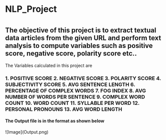 # NLP_Project
# <h2> The objective of this project is to extract textual data articles from the given URL and perform text analysis to compute variables such as positive score, negative score, polarity score etc.. </h2>
The Variables calculated in this project are <h3> 1.	POSITIVE SCORE
2.	NEGATIVE SCORE
3.	POLARITY SCORE
4.	SUBJECTIVITY SCORE
5.	AVG SENTENCE LENGTH
6.	PERCENTAGE OF COMPLEX WORDS
7.	FOG INDEX
8.	AVG NUMBER OF WORDS PER SENTENCE
9.	COMPLEX WORD COUNT
10.	WORD COUNT
11.	SYLLABLE PER WORD
12.	PERSONAL PRONOUNS
13.	AVG WORD LENGTH
</h3>

<h4> The Output file is in the format as shown below </h4>
![Image](Output.png)
